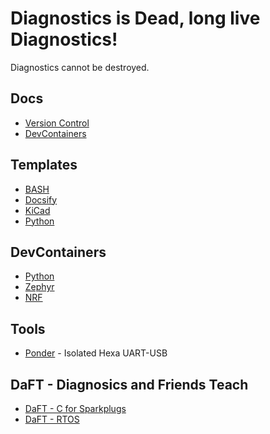# Diagnostics is Dead, long live Diagnostics!

Diagnostics cannot be destroyed.

## Docs

 - [Version Control](https://github.com/DiagnosticsMonkey/Docs-VersionControl)
 - [DevContainers](https://github.com/DiagnosticsMonkey/Docs-DevContainers)

## Templates

 - [BASH](https://github.com/DiagnosticsMonkey/Template-BASH)
 - [Docsify](https://github.com/DiagnosticsMonkey/Template-Docsify)
 - [KiCad](https://github.com/DiagnosticsMonkey/Template-KiCAD)
 - [Python](https://github.com/DiagnosticsMonkey/Template-Python)

## DevContainers

 - [Python](https://github.com/DiagnosticsMonkey/DevContainer-Python)
 - [Zephyr](https://github.com/DiagnosticsMonkey/DevContainer-Zephyr)
 - [NRF](https://github.com/DiagnosticsMonkey/DevContainer-NRF)

## Tools

- [Ponder](https://diagnosticsmonkey.github.io/Tool-Ponder/) - Isolated Hexa UART-USB

## DaFT - Diagnosics and Friends Teach

- [DaFT - C for Sparkplugs](https://diagnosticsmonkey.github.io/DaFT-C4Sparkplugs/#/)
- [DaFT - RTOS](https://diagnosticsmonkey.github.io/DaFT-RTOS/#/)
